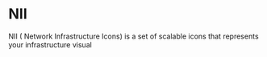 # NII
NII ( Network Infrastructure Icons) is a set of scalable icons that represents your infrastructure visual
